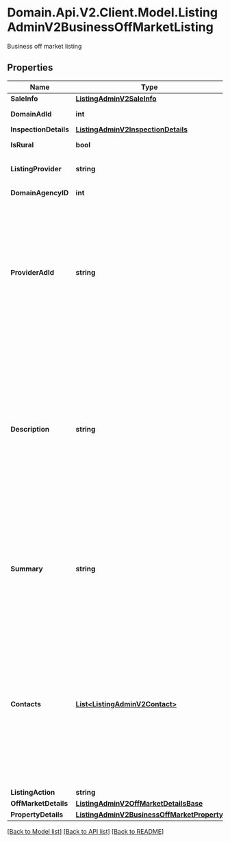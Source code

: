 # Domain.Api.V2.Client.Model.ListingAdminV2BusinessOffMarketListing
Business off market listing
## Properties

Name | Type | Description | Notes
------------ | ------------- | ------------- | -------------
**SaleInfo** | [**ListingAdminV2SaleInfo**](ListingAdminV2SaleInfo.md) |  | [optional] 
**DomainAdId** | **int** | Domain Ad ID | [optional] [readonly] 
**InspectionDetails** | [**ListingAdminV2InspectionDetails**](ListingAdminV2InspectionDetails.md) |  | [optional] 
**IsRural** | **bool** | True if the property is rural | [optional] [readonly] 
**ListingProvider** | **string** | A string identifying the data provider | [optional] 
**DomainAgencyID** | **int** | The Domain Agency ID | 
**ProviderAdId** | **string** | External Advertisement Id of up to 50 characters will be stored.&lt;br /&gt;  This value is used to identify an Advertisement for updates and should be unique for listing provider.&lt;br /&gt;  This value is case-insensitive (meaning AAAA will update aaaa). | 
**Description** | **string** | Description of the property.  6000 characters in length. The following HTML elements are permitted: &amp;lt;br /&amp;gt;, &amp;lt;p&amp;gt;&amp;lt;/p&amp;gt;, &amp;amp;nbsp;. HTML must be well-formed.  Carriage Returns are interpreted as line breaks. Foreign characters must be HTML encoded, e.g., façade for façade | [optional] 
**Summary** | **string** | &#39;Headline&#39; Any HTML stripped out.  If the Summary is less than 80 characters long then the description is concatenated to it and the total trimmed to 250 characters. | [optional] 
**Contacts** | [**List&lt;ListingAdminV2Contact&gt;**](ListingAdminV2Contact.md) | Minimum required attributes: First name, last name and E-mail.  If the DomainAgentId is provided, contact information will be based on the existing agent found for that id.  Otherwise first name, last name and email will be used to find the matching contact. A new contact will be created if no contact can be found. | [optional] 
**ListingAction** | **string** | Sale or Rent | 
**OffMarketDetails** | [**ListingAdminV2OffMarketDetailsBase**](ListingAdminV2OffMarketDetailsBase.md) |  | 
**PropertyDetails** | [**ListingAdminV2BusinessOffMarketProperty**](ListingAdminV2BusinessOffMarketProperty.md) |  | 

[[Back to Model list]](../README.md#documentation-for-models) [[Back to API list]](../README.md#documentation-for-api-endpoints) [[Back to README]](../README.md)


